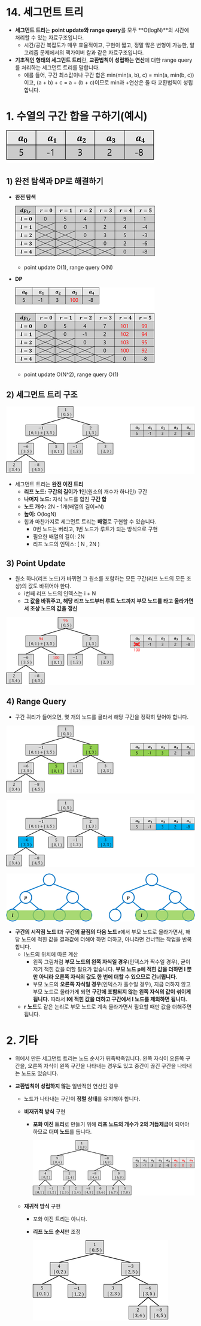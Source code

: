 # 14. 세그먼트 트리

- **세그먼트 트리**는 **point update와 range query**를 모두 **O(logN)**의 시간에 처리할 수 있는 자료구조입니다.
  - 시간/공간 복잡도가 매우 효율적이고, 구현이 짧고, 정말 많은 변형이 가능한, 알고리즘 문제에서의 맥가이버 칼과 같은 자료구조입니다.
- **기초적인 형태의 세그먼트 트리**란, **교환법칙이 성립하는 연산**에 대한 range query를 처리하는 세그먼트 트리를 말합니다.
  - 예를 들어, 구간 최소값이나 구간 합은 min(min(a, b), c) = min(a, min(b, c))이고, (a + b) + c = a + (b + c)이므로 min과 +연산은 둘 다 교환법칙이 성립합니다.

# 1. **수열의 구간 합을 구하기(예시)**

![download.png](14%20%E1%84%89%E1%85%A6%E1%84%80%E1%85%B3%E1%84%86%E1%85%A5%E1%86%AB%E1%84%90%E1%85%B3%20%E1%84%90%E1%85%B3%E1%84%85%E1%85%B5%2060f186205d7a40d2b45f111fe02ed9d8/download.png)

## 1) **완전 탐색과 DP로 해결하기**

- **완전 탐색**

  ![download.png](14%20%E1%84%89%E1%85%A6%E1%84%80%E1%85%B3%E1%84%86%E1%85%A5%E1%86%AB%E1%84%90%E1%85%B3%20%E1%84%90%E1%85%B3%E1%84%85%E1%85%B5%2060f186205d7a40d2b45f111fe02ed9d8/download%201.png)

  - point update O(1), range query O(N)

- **DP**

  ![download.png](14%20%E1%84%89%E1%85%A6%E1%84%80%E1%85%B3%E1%84%86%E1%85%A5%E1%86%AB%E1%84%90%E1%85%B3%20%E1%84%90%E1%85%B3%E1%84%85%E1%85%B5%2060f186205d7a40d2b45f111fe02ed9d8/download%202.png)

  - point update O(N^2), range query O(1)

## 2) **세그먼트 트리 구조**

![download.png](14%20%E1%84%89%E1%85%A6%E1%84%80%E1%85%B3%E1%84%86%E1%85%A5%E1%86%AB%E1%84%90%E1%85%B3%20%E1%84%90%E1%85%B3%E1%84%85%E1%85%B5%2060f186205d7a40d2b45f111fe02ed9d8/download%203.png)

- 세그먼트 트리는 **완전 이진 트리**
  - **리프 노드: 구간의 길이가 1**인(원소의 개수가 하나인) 구간
  - **나머지 노드:** 자식 노드를 합친 **구간 합**
  - **노드 개수:** 2N - 1개(배열의 길이=N)
  - **높이:** O(logN)
  - 힙과 마찬가지로 세그먼트 트리는 **배열**로 구현할 수 있습니다.
    - 0번 노드는 버리고, 1번 노드가 루트가 되는 방식으로 구현
    - 필요한 배열의 길이: 2N
    - 리프 노드의 인덱스: [ N , 2N )

## 3) **Point Update**

- 원소 하나(리프 노드)가 바뀌면 그 원소를 포함하는 모든 구간(리프 노드의 모든 조상)의 값도 바뀌어야 한다.
  - i번째 리프 노드의 인덱스는 i + N
  - **그 값을 바꿔주고, 해당 리프 노드부터 루트 노드까지 부모 노드를 타고 올라가면서 조상 노드의 값을 갱신**

![download.png](14%20%E1%84%89%E1%85%A6%E1%84%80%E1%85%B3%E1%84%86%E1%85%A5%E1%86%AB%E1%84%90%E1%85%B3%20%E1%84%90%E1%85%B3%E1%84%85%E1%85%B5%2060f186205d7a40d2b45f111fe02ed9d8/download%204.png)

## 4) **Range Query**

- 구간 쿼리가 들어오면, 몇 개의 노드를 골라서 해당 구간을 정확히 덮어야 합니다.

![download.png](14%20%E1%84%89%E1%85%A6%E1%84%80%E1%85%B3%E1%84%86%E1%85%A5%E1%86%AB%E1%84%90%E1%85%B3%20%E1%84%90%E1%85%B3%E1%84%85%E1%85%B5%2060f186205d7a40d2b45f111fe02ed9d8/download%205.png)

![download.png](14%20%E1%84%89%E1%85%A6%E1%84%80%E1%85%B3%E1%84%86%E1%85%A5%E1%86%AB%E1%84%90%E1%85%B3%20%E1%84%90%E1%85%B3%E1%84%85%E1%85%B5%2060f186205d7a40d2b45f111fe02ed9d8/download%206.png)

![download.png](14%20%E1%84%89%E1%85%A6%E1%84%80%E1%85%B3%E1%84%86%E1%85%A5%E1%86%AB%E1%84%90%E1%85%B3%20%E1%84%90%E1%85%B3%E1%84%85%E1%85%B5%2060f186205d7a40d2b45f111fe02ed9d8/download%207.png)

- **구간의 시작점 노드 l**과 **구간의 끝점의 다음 노드 r**에서 부모 노드로 올라가면서, 해당 노드에 적힌 값을 결과값에 더해야 하면 더하고, 아니라면 건너뛰는 작업을 반복합니다.
  - l노드의 위치에 따른 계산
    - 왼쪽 그림처럼 **부모 노드의 왼쪽 자식일 경우**(인덱스가 짝수일 경우), 굳이 저기 적힌 값을 더할 필요가 없습니다. **부모 노드 p에 적힌 값을 더하면 l 뿐만 아니라 오른쪽 자식의 값도 한 번에 더할 수 있으므로 건너뜁니다.**
    - 부모 노드의 **오른쪽 자식일 경우**(인덱스가 홀수일 경우), 지금 더하지 않고 부모 노드로 올라가게 되면 **구간에 포함되지 않는 왼쪽 자식의 값이 섞이게 됩니다.** 따라서 **l에 적힌 값을 더하고 구간에서 l 노드를 제외하면 됩니다.**
  - **r 노드**도 같은 논리로 부모 노드로 계속 올라가면서 필요할 때만 값을 더해주면 됩니다.

# 2. **기타**

- 위에서 만든 세그먼트 트리는 노드 순서가 뒤죽박죽입니다. 왼쪽 자식이 오른쪽 구간을, 오른쪽 자식이 왼쪽 구간을 나타내는 경우도 있고 중간이 끊긴 구간을 나타내는 노드도 있습니다.
- **교환법칙이 성립하지 않는** 일반적인 연산인 경우

  - 노드가 나타내는 구간이 **정렬 상태**를 유지해야 합니다.
  - **비재귀적 방식** 구현

    - **포화 이진 트리**로 만들기 위해 **리프 노드의 개수가 2의 거듭제곱**이 되어야 하므로 **더미 노드**를 둡니다.

      ![download.png](14%20%E1%84%89%E1%85%A6%E1%84%80%E1%85%B3%E1%84%86%E1%85%A5%E1%86%AB%E1%84%90%E1%85%B3%20%E1%84%90%E1%85%B3%E1%84%85%E1%85%B5%2060f186205d7a40d2b45f111fe02ed9d8/download%208.png)

  - **재귀적 방식** 구현

    - 포화 이진 트리는 아니다.
    - **리프 노드** **순서**만 조정

      ![download.png](14%20%E1%84%89%E1%85%A6%E1%84%80%E1%85%B3%E1%84%86%E1%85%A5%E1%86%AB%E1%84%90%E1%85%B3%20%E1%84%90%E1%85%B3%E1%84%85%E1%85%B5%2060f186205d7a40d2b45f111fe02ed9d8/download%209.png)
